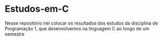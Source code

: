 # Estudos-em-C
Nesse repositório irei colocar os resultados dos estudos da disciplina de Programação 1, que desenvolvemos na linguagem C ao longo de um semestre
